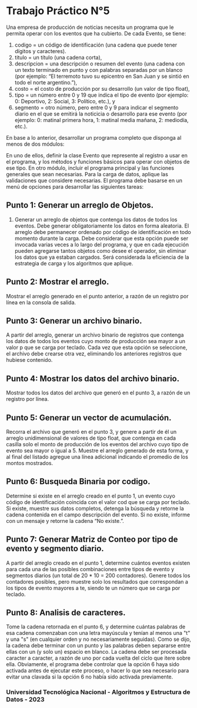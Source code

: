 # Trabajo Práctico N°5
Una empresa de producción de noticias necesita un programa que le permita operar con los eventos que ha cubierto. 
De cada Evento, se tiene:

1. codigo = un código de identificación (una cadena que puede tener dígitos y caracteres).
2. titulo = un título (una cadena corta), 
3. descripcion = una descripción o resumen del evento (una cadena con un texto terminado en punto y con palabras separadas por un blanco (por ejemplo: “El terremoto tuvo su epicentro en San Juan y se sintió en todo el norte argentino.”), 
4. costo = el costo de producción por su desarrollo (un valor de tipo float), 
5. tipo = un número entre 0 y 19 que indica el tipo de evento (por ejemplo: 0: Deportivo, 2: Social, 3: Político, etc.), y 
6. segmento = otro número, pero entre 0 y 9 para indicar el segmento diario en el que se emitirá la noticicia o desarrollo para ese evento (por ejemplo: 0: matinal primera hora, 1: matinal media mañana, 2: mediodía, etc.).

En base a lo anterior, desarrollar un programa completo que disponga al menos de dos módulos:

En uno de ellos, definir la clase Evento que represente al registro a usar en el programa, y los métodos y funciones básicos para operar con objetos de ese tipo.
En otro módulo, incluir el programa principal y las funciones generales que sean necesarias. Para la carga de datos, aplique las validaciones que considere necesarias.
El programa debe basarse en un menú de opciones para desarrollar las siguientes tareas:

## Punto 1: Generar un arreglo de Objetos.
1. Generar un arreglo de objetos que contenga los datos de todos los eventos. Debe generar obligatoriamente los datos en forma aleatoria. El arreglo debe permanecer ordenado por código de identificación en todo momento durante la carga. Debe considerar que esta opción puede ser invocada varias veces a lo largo del programa, y que en cada ejecución pueden agregarse tantos objetos como desee el operador, sin eliminar los datos que ya estaban cargados. Será considerada la eficiencia de la estrategia de carga y los algoritmos que aplique.

## Punto 2: Mostrar el arreglo.
Mostrar el arreglo generado en el punto anterior, a razón de un registro por línea en la consola de salida.

## Punto 3: Generar un archivo binario.
A partir del arreglo, generar un archivo binario de registros que contenga los datos de todos los eventos cuyo monto de producción sea mayor a un valor p que se carga por teclado. Cada vez que esta opción se seleccione, el archivo debe crearse otra vez, eliminando los anteriores registros que hubiese contenido.

## Punto 4: Mostrar los datos del archivo binario.
Mostrar todos los datos del archivo que generó en el punto 3, a razón de un registro por línea.

## Punto 5: Generar un vector de acumulación.
Recorra el archivo que generó en el punto 3, y genere a partir de él un arreglo unidimensional de valores de tipo float, que contenga en cada casilla solo el monto de producción de los eventos del archivo cuyo tipo de evento sea mayor o igual a 5. Muestre el arreglo generado de esta forma, y al final del listado agregue una línea adicional indicando el promedio de los montos mostrados.

## Punto 6: Busqueda Binaria por codigo.
Determine si existe en el arreglo creado en el punto 1, un evento cuyo código de identificación coincida con el valor cod que se carga por teclado. Si existe, muestre sus datos completos, detenga la búsqueda y retorne la cadena contenida en el campo descripción del evento. Si no existe, informe con un mensaje y retorne la cadena “No existe.”.

## Punto 7: Generar Matriz de Conteo por tipo de evento y segmento diario.
A partir del arreglo creado en el punto 1, determine cuántos eventos existen para cada una de las posibles combinaciones entre tipos de evento y segmentos diarios (un total de 20 * 10 = 200 contadores). Genere todos los contadores posibles, pero muestre solo los resultados que correspondan a los tipos de evento mayores a te, siendo te un número que se carga por teclado.

## Punto 8: Analisis de caracteres.
Tome la cadena retornada en el punto 6, y determine cuántas palabras de esa cadena comenzaban con una letra mayúscula y tenían al menos una "t" y una "s" (en cualquier orden y no necesariamente seguidas).  Como se dijo, la cadena debe terminar con un punto y las palabras deben separarse entre ellas con un (y solo un) espacio en blanco. La cadena debe ser procesada caracter a caracter, a razón de uno por cada vuelta del ciclo que itere sobre ella. Obviamente, el programa debe controlar que la opción 6 haya sido activada antes de ejecutar este proceso, o hacer lo que sea necesario para evitar una clavada si la opción 6 no había sido activada previamente.

### Universidad Tecnológica Nacional - Algoritmos y Estructura de Datos - 2023
